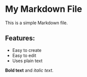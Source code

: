 # My Markdown File

This is a simple Markdown file.

## Features:
- Easy to create
- Easy to edit
- Uses plain text

**Bold text** and *italic text*.
